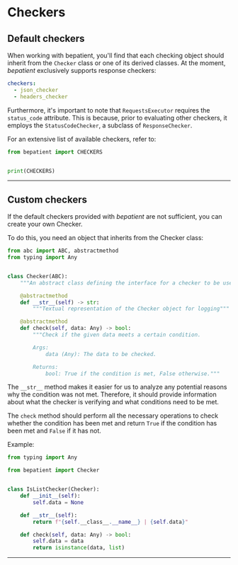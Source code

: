 # Checkers
## Default checkers

When working with bepatient, you'll find that each checking object should inherit from
the `Checker` class or one of its derived classes.
At the moment, _bepatient_ exclusively supports response checkers:

```yaml
checkers:
  - json_checker
  - headers_checker
```

Furthermore, it's important to note that `RequestsExecutor` requires the `status_code`
attribute. This is because, prior to evaluating other checkers, it employs the
`StatusCodeChecker`, a subclass of `ResponseChecker`.

For an extensive list of available checkers, refer to:

```python
from bepatient import CHECKERS


print(CHECKERS)
```

---

## Custom checkers

If the default checkers provided with _bepatient_ are not sufficient, you can create
your own Checker.

To do this, you need an object that inherits from the Checker class:

```python
from abc import ABC, abstractmethod
from typing import Any


class Checker(ABC):
    """An abstract class defining the interface for a checker to be used by a Waiter."""

    @abstractmethod
    def __str__(self) -> str:
        """Textual representation of the Checker object for logging"""

    @abstractmethod
    def check(self, data: Any) -> bool:
        """Check if the given data meets a certain condition.

        Args:
            data (Any): The data to be checked.

        Returns:
            bool: True if the condition is met, False otherwise."""
```

The `__str__` method makes it easier for us to analyze any potential reasons why the
condition was not met. Therefore, it should provide information about what the checker
is verifying and what conditions need to be met.

The `check` method should perform all the necessary operations to check whether the
condition has been met and return `True` if the condition has been met and `False` if
it has not.

Example:

```python
from typing import Any

from bepatient import Checker


class IsListChecker(Checker):
    def __init__(self):
        self.data = None

    def __str__(self):
        return f"{self.__class__.__name__} | {self.data}"

    def check(self, data: Any) -> bool:
        self.data = data
        return isinstance(data, list)

```

---
